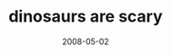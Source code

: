---
layout: base.njk
title : 'dinosaurs are scary' 
view_title : 'dinosaurs are scary' 
year : '2008' 
date : '2008-05-02' 
img_file : '/drawing/dinosaursarescary.png' 
html_file : 'dinosaursarescary' 
next_html : 'sleep.html' 
year_order : '185' 
permalink : "title/{{html_file}}.html"
---